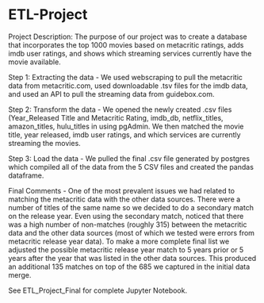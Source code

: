 # ETL-Project

Project Description: The purpose of our project was to create a database that incorporates the top 1000 movies based on metacritic ratings, adds imdb user ratings, and shows which streaming services currently have the movie available. 

Step 1: Extracting the data - 
We used webscraping to pull the metacritic data from metacritic.com, used downloadable .tsv files for the imdb data, and used an API to pull the streaming data from guidebox.com. 

Step 2: Transform the data - 
We opened the newly created .csv files (Year_Released Title and Metacritic Rating, imdb_db, netflix_titles, amazon_titles, hulu_titles in using pgAdmin. We then matched the movie title, year released, imdb user ratings, and which services are currently streaming the movies.

Step 3: Load the data - 
We pulled the final .csv file generated by postgres which compiled all of the data from the 5 CSV files and created the pandas dataframe. 

Final Comments - 
One of the most prevalent issues we had related to matching the metacritic data with the other data sources. There were a number of titles of the same name so we decided to do a secondary match on the release year. Even using the secondary match, noticed that there was a high number of non-matches (roughly 315) between the metacritic data and the other data sources (most of which we tested were errors from metacritic release year data). To make a more complete final list we adjusted the possible metacritic release year match to 5 years prior or 5 years after the year that was listed in the other data sources. This produced an additional 135 matches on top of the 685 we captured in the initial data merge.

See ETL_Project_Final for complete Jupyter Notebook.

